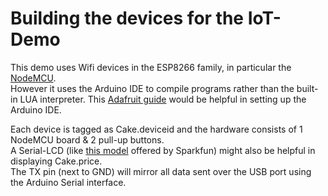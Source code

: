 # Building the devices for the IoT-Demo 

This demo uses Wifi devices in the ESP8266 family, in particular the [NodeMCU](http://nodemcu.com/index_en.html). <br/> 
However it uses the Arduino IDE to compile programs rather than the built-in LUA interpreter. 
This [Adafruit guide](https://learn.adafruit.com/adafruit-huzzah-esp8266-breakout/using-arduino-ide) would be helpful in setting up the Arduino IDE. <br/>

Each device is tagged as Cake.deviceid and the hardware consists of 1 NodeMCU board & 2 pull-up buttons. <br/>
A Serial-LCD (like [this model](https://www.sparkfun.com/products/9067) offered by Sparkfun) might also be helpful in displaying Cake.price. <br/> 
The TX pin (next to GND) will mirror all data sent over the USB port using the Arduino Serial interface.  
